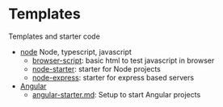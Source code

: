 # Templates
Templates and starter code
   * [node](node) Node, typescript, javascript 
      * [browser-script](node/browser-script): basic html to test javascript in browser
      * [node-starter](node/node-starter): starter for Node projects
      * [node-express](node/node-express): starter for express based servers
   * [Angular](angular)
      * [angular-starter.md](angular/starter/angular-starter.md): Setup to start Angular projects


